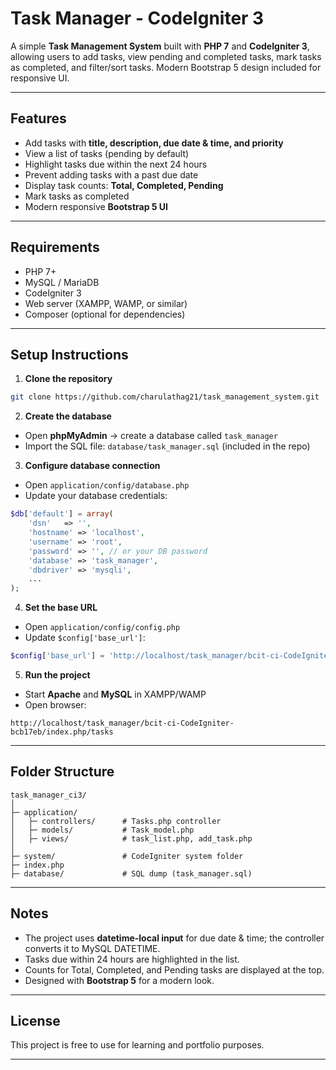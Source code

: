 # Task Manager - CodeIgniter 3

A simple **Task Management System** built with **PHP 7** and **CodeIgniter 3**, allowing users to add tasks, view pending and completed tasks, mark tasks as completed, and filter/sort tasks. Modern Bootstrap 5 design included for responsive UI.

---

## **Features**

* Add tasks with **title, description, due date & time, and priority**
* View a list of tasks (pending by default)
* Highlight tasks due within the next 24 hours
* Prevent adding tasks with a past due date
* Display task counts: **Total, Completed, Pending**
* Mark tasks as completed
* Modern responsive **Bootstrap 5 UI**

---

## **Requirements**

* PHP 7+
* MySQL / MariaDB
* CodeIgniter 3
* Web server (XAMPP, WAMP, or similar)
* Composer (optional for dependencies)

---

## **Setup Instructions**

1. **Clone the repository**

```bash
git clone https://github.com/charulathag21/task_management_system.git
```

2. **Create the database**

* Open **phpMyAdmin** → create a database called `task_manager`
* Import the SQL file: `database/task_manager.sql` (included in the repo)

3. **Configure database connection**

* Open `application/config/database.php`
* Update your database credentials:

```php
$db['default'] = array(
    'dsn'   => '',
    'hostname' => 'localhost',
    'username' => 'root',
    'password' => '', // or your DB password
    'database' => 'task_manager',
    'dbdriver' => 'mysqli',
    ...
);
```

4. **Set the base URL**

* Open `application/config/config.php`
* Update `$config['base_url']`:

```php
$config['base_url'] = 'http://localhost/task_manager/bcit-ci-CodeIgniter-bcb17eb/';
```

5. **Run the project**

* Start **Apache** and **MySQL** in XAMPP/WAMP
* Open browser:

```
http://localhost/task_manager/bcit-ci-CodeIgniter-bcb17eb/index.php/tasks
```

---

## **Folder Structure**

```
task_manager_ci3/
│
├─ application/
│   ├─ controllers/      # Tasks.php controller
│   ├─ models/           # Task_model.php
│   ├─ views/            # task_list.php, add_task.php
│
├─ system/               # CodeIgniter system folder
├─ index.php
├─ database/             # SQL dump (task_manager.sql)
```

---

## **Notes**

* The project uses **datetime-local input** for due date & time; the controller converts it to MySQL DATETIME.
* Tasks due within 24 hours are highlighted in the list.
* Counts for Total, Completed, and Pending tasks are displayed at the top.
* Designed with **Bootstrap 5** for a modern look.

---

## **License**

This project is free to use for learning and portfolio purposes.

---
